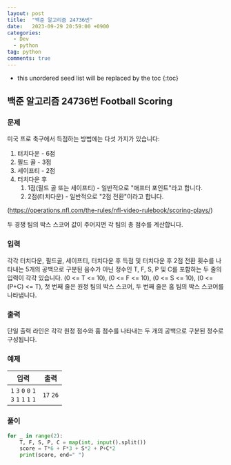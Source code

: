 ```yaml
---
layout: post
title:  "백준 알고리즘 24736번"
date:   2023-09-29 20:59:00 +0900
categories: 
  - Dev
  - python
tag: python
comments: true
---
```


* this unordered seed list will be replaced by the toc
{:toc}

## 백준 알고리즘 24736번 Football Scoring

### 문제

미국 프로 축구에서 득점하는 방법에는 다섯 가지가 있습니다:

1. 터치다운 - 6점
2. 필드 골 - 3점
3. 세이프티 - 2점
4. 터치다운 후
   1. 1점(필드 골 또는 세이프티) - 일반적으로 "애프터 포인트"라고 합니다.
   2. 2점(터치다운) - 일반적으로 "2점 전환"이라고 합니다.

(<https://operations.nfl.com/the-rules/nfl-video-rulebook/scoring-plays/>)

두 경쟁 팀의 박스 스코어 값이 주어지면 각 팀의 총 점수를 계산합니다.

### 입력

각각 터치다운, 필드골, 세이프티, 터치다운 후 득점 및 터치다운 후 2점 전환 횟수를 나타내는 5개의 공백으로 구분된 음수가 아닌 정수인 T, F, S, P 및 C를 포함하는 두 줄의 입력이 각각 있습니다. (0 <= T <= 10), (0 <= F <= 10), (0 <= S <= 10), (0 <= (P+C) <= T), 첫 번째 줄은 원정 팀의 박스 스코어, 두 번째 줄은 홈 팀의 박스 스코어를 나타냅니다.

### 출력

단일 출력 라인은 각각 원정 점수와 홈 점수를 나타내는 두 개의 공백으로 구분된 정수로 구성됩니다.

### 예제

| 입력 | 출력 |
| --- | --- |
| `1` `3` `0` `0` `1` <br/> `3` `1` `1` `1` `1` | `17` `26` |

### 풀이

```py
for _ in range(2):
    T, F, S, P, C = map(int, input().split())
    score = T*6 + F*3 + S*2 + P+C*2
    print(score, end=" ")
```